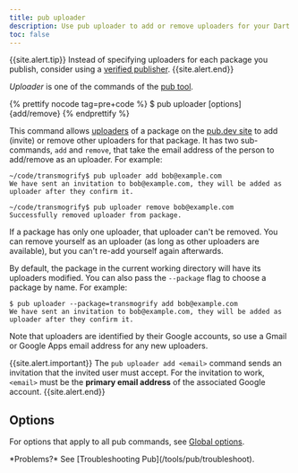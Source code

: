 ```yaml
---
title: pub uploader
description: Use pub uploader to add or remove uploaders for your Dart package on the pub.dev site.
toc: false
---
```


{{site.alert.tip}}
  Instead of specifying uploaders for each package you publish,
  consider using a
  [verified publisher](/tools/pub/verified-publishers).
{{site.alert.end}}

_Uploader_ is one of the commands of the [pub tool](/tools/pub/cmd).

{% prettify nocode tag=pre+code %}
$ pub uploader [options] {add/remove} <email>
{% endprettify %}

This command allows
[uploaders](/tools/pub/glossary#uploader) of a
package on the [pub.dev site]({{site.pub}}) to add (invite) or remove
other uploaders for that package. It has two sub-commands,
`add` and `remove`, that take the email address of the person to
add/remove as an uploader. For example:

```terminal
~/code/transmogrify$ pub uploader add bob@example.com
We have sent an invitation to bob@example.com, they will be added as uploader after they confirm it.

~/code/transmogrify$ pub uploader remove bob@example.com
Successfully removed uploader from package.
```

If a package has only one uploader, that uploader can't be removed. You can
remove yourself as an uploader (as long as other uploaders are available),
but you can't re-add yourself again afterwards.

By default, the package in the current working directory will have its
uploaders modified. You can also pass the `--package` flag to choose a
package by name. For example:

```terminal
$ pub uploader --package=transmogrify add bob@example.com
We have sent an invitation to bob@example.com, they will be added as uploader after they confirm it.
```

Note that uploaders are identified by their Google accounts, so use a Gmail or
Google Apps email address for any new uploaders.

{{site.alert.important}}
  The `pub uploader add <email>` command sends an invitation that
  the invited user must accept.
  For the invitation to work,
  `<email>` must be the **primary email address** of
  the associated Google account.
{{site.alert.end}}

## Options

For options that apply to all pub commands, see
[Global options](/tools/pub/cmd#global-options).

<aside class="alert alert-info" markdown="1">
  *Problems?* See [Troubleshooting Pub](/tools/pub/troubleshoot).
</aside>
